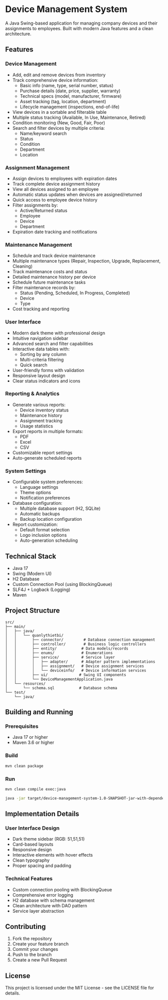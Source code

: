 # Device Management System

A Java Swing-based application for managing company devices and their assignments to employees. Built with modern Java features and a clean architecture.

## Features

### Device Management
- Add, edit and remove devices from inventory
- Track comprehensive device information:
  - Basic info (name, type, serial number, status)
  - Purchase details (date, price, supplier, warranty)
  - Technical specs (model, manufacturer, firmware)
  - Asset tracking (tag, location, department)
  - Lifecycle management (inspections, end-of-life)
- View devices in a sortable and filterable table
- Multiple status tracking (Available, In Use, Maintenance, Retired)
- Condition monitoring (New, Good, Fair, Poor)
- Search and filter devices by multiple criteria:
  - Name/keyword search
  - Status
  - Condition
  - Department
  - Location

### Assignment Management
- Assign devices to employees with expiration dates
- Track complete device assignment history
- View all devices assigned to an employee
- Automatic status updates when devices are assigned/returned
- Quick access to employee device history
- Filter assignments by:
  - Active/Returned status
  - Employee
  - Device
  - Department
- Expiration date tracking and notifications

### Maintenance Management
- Schedule and track device maintenance
- Multiple maintenance types (Repair, Inspection, Upgrade, Replacement, Cleaning)
- Track maintenance costs and status
- Detailed maintenance history per device
- Schedule future maintenance tasks
- Filter maintenance records by:
  - Status (Pending, Scheduled, In Progress, Completed)
  - Device
  - Type
- Cost tracking and reporting

### User Interface
- Modern dark theme with professional design
- Intuitive navigation sidebar
- Advanced search and filter capabilities
- Interactive data tables with:
  - Sorting by any column
  - Multi-criteria filtering
  - Quick search
- User-friendly forms with validation
- Responsive layout design
- Clear status indicators and icons

### Reporting & Analytics
- Generate various reports:
  - Device inventory status
  - Maintenance history
  - Assignment tracking
  - Usage statistics
- Export reports in multiple formats:
  - PDF
  - Excel
  - CSV
- Customizable report settings
- Auto-generate scheduled reports

### System Settings
- Configurable system preferences:
  - Language settings
  - Theme options
  - Notification preferences
- Database configuration:
  - Multiple database support (H2, SQLite)
  - Automatic backups
  - Backup location configuration
- Report customization:
  - Default format selection
  - Logo inclusion options
  - Auto-generation scheduling

## Technical Stack

- Java 17
- Swing (Modern UI)
- H2 Database
- Custom Connection Pool (using BlockingQueue)
- SLF4J + Logback (Logging)
- Maven

## Project Structure

```
src/
├── main/
│   ├── java/
│   │   └── quanlythietbi/
│   │       ├── connector/         # Database connection management
│   │       ├── controller/        # Business logic controllers
│   │       ├── entity/           # Data models/records
│   │       ├── enums/            # Enumerations
│   │       ├── service/          # Service layer
│   │       │   ├── adapter/      # Adapter pattern implementations
│   │       │   ├── assignment/   # Device assignment services
│   │       │   └── deviceinfo/   # Device information services
│   │       ├── ui/              # Swing UI components
│   │       └── DeviceManagementApplication.java
│   └── resources/
│       └── schema.sql           # Database schema
└── test/
    └── java/
```

## Building and Running

### Prerequisites
- Java 17 or higher
- Maven 3.6 or higher

### Build
```bash
mvn clean package
```

### Run
```bash
mvn clean compile exec:java
```
```bash
java -jar target/device-management-system-1.0-SNAPSHOT-jar-with-dependencies.jar
```

## Implementation Details

### User Interface Design
- Dark theme sidebar (RGB: 51,51,51)
- Card-based layouts
- Responsive design
- Interactive elements with hover effects
- Clean typography
- Proper spacing and padding

### Technical Features
- Custom connection pooling with BlockingQueue
- Comprehensive error logging
- H2 database with schema management
- Clean architecture with DAO pattern
- Service layer abstraction

## Contributing

1. Fork the repository
2. Create your feature branch
3. Commit your changes
4. Push to the branch
5. Create a new Pull Request

## License

This project is licensed under the MIT License - see the LICENSE file for details.
